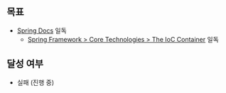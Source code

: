 ## 목표

- [Spring Docs](https://docs.spring.io/spring-framework/reference/) 일독
  - [Spring Framework > Core Technologies > The IoC Container](https://docs.spring.io/spring-framework/reference/core/beans.html) 일독

## 달성 여부
- 실패 (진행 중) 
